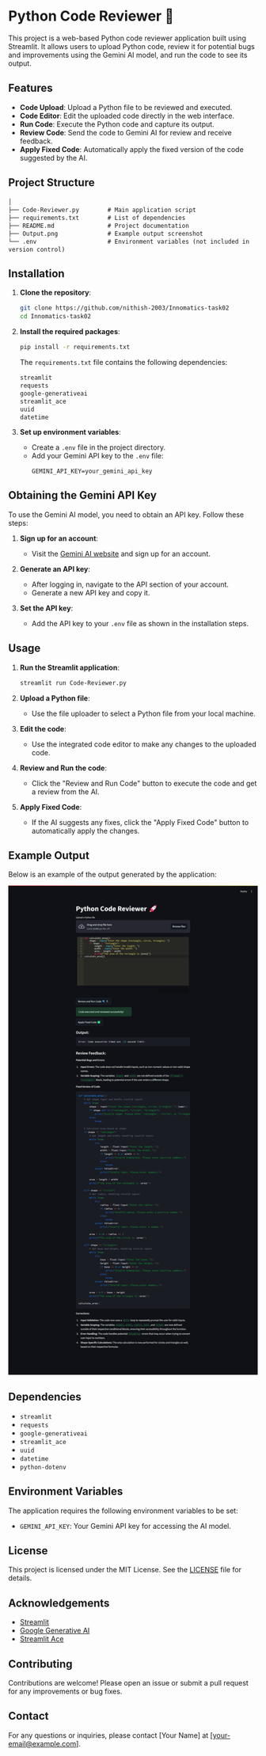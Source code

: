 # Python Code Reviewer 🚀

This project is a web-based Python code reviewer application built using Streamlit. It allows users to upload Python code, review it for potential bugs and improvements using the Gemini AI model, and run the code to see its output.

## Features

- **Code Upload**: Upload a Python file to be reviewed and executed.
- **Code Editor**: Edit the uploaded code directly in the web interface.
- **Run Code**: Execute the Python code and capture its output.
- **Review Code**: Send the code to Gemini AI for review and receive feedback.
- **Apply Fixed Code**: Automatically apply the fixed version of the code suggested by the AI.

## Project Structure

```
│
├── Code-Reviewer.py        # Main application script
├── requirements.txt        # List of dependencies
├── README.md               # Project documentation
├── Output.png              # Example output screenshot
└── .env                    # Environment variables (not included in version control)
```

## Installation

1. **Clone the repository**:
    ```sh
    git clone https://github.com/nithish-2003/Innomatics-task02
    cd Innomatics-task02
    ```

2. **Install the required packages**:
    ```sh
    pip install -r requirements.txt
    ```

    The `requirements.txt` file contains the following dependencies:
    ```plaintext
    streamlit
    requests
    google-generativeai
    streamlit_ace
    uuid
    datetime
    ```

3. **Set up environment variables**:
    - Create a `.env` file in the project directory.
    - Add your Gemini API key to the `.env` file:
      ```env
      GEMINI_API_KEY=your_gemini_api_key
      ```

## Obtaining the Gemini API Key

To use the Gemini AI model, you need to obtain an API key. Follow these steps:

1. **Sign up for an account**:
    - Visit the [Gemini AI website](https://ai.google/tools/) and sign up for an account.

2. **Generate an API key**:
    - After logging in, navigate to the API section of your account.
    - Generate a new API key and copy it.

3. **Set the API key**:
    - Add the API key to your `.env` file as shown in the installation steps.

## Usage

1. **Run the Streamlit application**:
    ```sh
    streamlit run Code-Reviewer.py
    ```

2. **Upload a Python file**:
    - Use the file uploader to select a Python file from your local machine.

3. **Edit the code**:
    - Use the integrated code editor to make any changes to the uploaded code.

4. **Review and Run the code**:
    - Click the "Review and Run Code" button to execute the code and get a review from the AI.

5. **Apply Fixed Code**:
    - If the AI suggests any fixes, click the "Apply Fixed Code" button to automatically apply the changes.

## Example Output

Below is an example of the output generated by the application:

![Example Output](Output.png)

## Dependencies

- `streamlit`
- `requests`
- `google-generativeai`
- `streamlit_ace`
- `uuid`
- `datetime`
- `python-dotenv`

## Environment Variables

The application requires the following environment variables to be set:

- `GEMINI_API_KEY`: Your Gemini API key for accessing the AI model.

## License

This project is licensed under the MIT License. See the [LICENSE](LICENSE) file for details.

## Acknowledgements

- [Streamlit](https://streamlit.io/)
- [Google Generative AI](https://ai.google/tools/)
- [Streamlit Ace](https://github.com/okld/streamlit-ace)

## Contributing

Contributions are welcome! Please open an issue or submit a pull request for any improvements or bug fixes.

## Contact

For any questions or inquiries, please contact [Your Name] at [your-email@example.com].

